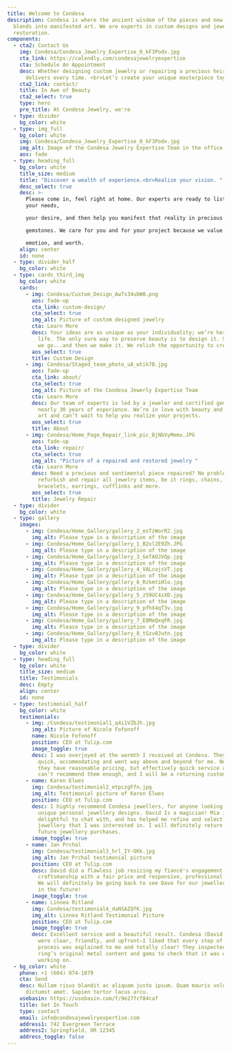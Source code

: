 ```yaml
---
title: Welcome to Condesa
description: Condesa is where the ancient wisdom of the pieces and new knowledge
  blends into manifested art. We are experts in custom designs and jewelry
  restoration.
components:
  - cta2: Contact Us
    img: Condesa/Condesa_Jewelry_Expertise_0_kF3Podx.jpg
    cta_link: https://calendly.com/condesajewelryexpertise
    cta: Schedule An Appointment
    desc: Whether designing custom jewelry or repairing a precious heirloom, Condesa
      delivers every time. <br>Let’s create your unique masterpiece together.
    cta2_link: contact/
    title: In Awe of Beauty
    cta2_select: true
    type: hero
    pre_title: At Condesa Jewelry, we're
  - type: divider
    bg_color: white
  - type: img_full
    bg_color: white
    img: Condesa/Condesa_Jewelry_Expertise_0_kF3Podx.jpg
    img_alt: Image of the Condesa Jewelry Expertise Team in the office
    aos: fade
  - type: heading_full
    bg_color: white
    title_size: medium
    title: "Discover a wealth of experience.<br>Realize your vision. "
    desc_select: true
    desc: >-
      Please come in, feel right at home. Our experts are ready to listen to
      your needs,

      your desire, and then help you manifest that reality in precious metal and

      gemstones. We care for you and for your project because we value beauty,

      emotion, and worth.
    align: center
    id: none
  - type: divider_half
    bg_color: white
  - type: cards_third_img
    bg_color: white
    cards:
      - img: Condesa/Custom_Design_AwTs34ubW0.png
        aos: fade-up
        cta_link: custom-design/
        cta_select: true
        img_alt: Picture of custom designed jewelry
        cta: Learn More
        desc: Your ideas are as unique as your individuality; we’re here bring them to
          life. The only sure way to preserve beauty is to design it. So, there
          we go...and then we make it. We relish the opportunity to create.
        aos_select: true
        title: Custom Design
      - img: Condesa/Staged_team_photo_uA_wtik7B.jpg
        aos: fade-up
        cta_link: about/
        cta_select: true
        img_alt: Picture of the Condesa Jewerly Expertise Team
        cta: Learn More
        desc: Our team of experts is led by a jeweler and certified gemologist with
          nearly 30 years of experience. We’re in love with beauty and creating
          art and can’t wait to help you realize your projects.
        aos_select: true
        title: About
      - img: Condesa/Home_Page_Repair_link_pic_BjNbVyMemx.JPG
        aos: fade-up
        cta_link: repair/
        cta_select: true
        img_alt: "Picture of a repaired and restored jewelry "
        cta: Learn More
        desc: Need a precious and sentimental piece repaired? No problem! We can
          refurbish and repair all jewelry items, be it rings, chains, clasps,
          bracelets, earrings, cufflinks and more.
        aos_select: true
        title: Jewelry Repair
  - type: divider
    bg_color: white
  - type: gallery
    images:
      - img: Condesa/Home_Gallery/gallery_2_esTzWorR2.jpg
        img_alt: Please type in a description of the image
      - img: Condesa/Home_Gallery/gallery_1_B2xl2E9Zh.JPG
        img_alt: Please type in a description of the image
      - img: Condesa/Home_Gallery/gallery_3_GeTAOJVQp.jpg
        img_alt: Please type in a description of the image
      - img: Condesa/Home_Gallery/gallery_4_VALcojsVT.jpg
        img_alt: Please type in a description of the image
      - img: Condesa/Home_Gallery/gallery_6_RzkmtiHlo.jpg
        img_alt: Please type in a description of the image
      - img: Condesa/Home_Gallery/gallery_5_z59UC4zXD.jpg
        img_alt: Please type in a description of the image
      - img: Condesa/Home_Gallery/gallery_9_pfhX4qT3v.jpg
        img_alt: Please type in a description of the image
      - img: Condesa/Home_Gallery/gallery_7_E8MeQxqFR.jpg
        img_alt: Please type in a description of the image
      - img: Condesa/Home_Gallery/gallery_8_tGzv0Jutn.jpg
        img_alt: Please type in a description of the image
  - type: divider
    bg_color: white
  - type: heading_full
    bg_color: white
    title_size: medium
    title: Testimonials
    desc: Empty
    align: center
    id: none
  - type: testimonial_half
    bg_color: white
    testimonials:
      - img: /Condesa/testimonial1_q4i1VZbJh.jpg
        img_alt: Picture of Nicole Fofonoff
        name: Nicole Fofonoff
        position: CEO at Tulip.com
        image_toggle: true
        desc: I was overjoyed at the warmth I received at Condesa. They were incredibly
          quick, accommodating and went way above and beyond for me. Not only do
          they have reasonable pricing, but effectively quick service as well! I
          can't recommend them enough, and I will be a returning customer.
      - name: Karen Elwes
        img: Condesa/testimonial2_etpczgFfn.jpg
        img_alt: Testimonial picture of Karen Elwes
        position: CEO at Tulip.com
        desc: I highly recommend Condesa jewellers, for anyone looking for exquisite and
          unique personal jewellery designs. David Is a magician! Mia is
          delightful to chat with, and has helped me refine and select pieces of
          jewellery that I was interested in. I will definitely return for
          future jewellery purchases.
        image_toggle: true
      - name: Jan Prchal
        img: Condesa/testimonial3_hrl_IY-OKk.jpg
        img_alt: Jan Prchal testimonial picture
        position: CEO at Tulip.com
        desc: David did a flawless job resizing my fiancé's engagement ring. Quality
          craftsmanship with a fair price and responsive, professional service.
          We will definitely be going back to see Dave for our jewellery needs
          in the future!
        image_toggle: true
      - name: Linnea Ritland
        img: Condesa/testimonial4_daNSAZQfK.jpg
        img_alt: Linnea Ritland Testimonial Picture
        position: CEO at Tulip.com
        image_toggle: true
        desc: Excellent service and a beautiful result. Condesa (David (designer) & Mia)
          were clear, friendly, and upfront—I liked that every step of the
          process was explained to me and totally clear! They inspected the
          ring’s original metal content and gems to check that it was worth
          working on.
  - bg_color: white
    phone: +1 (604) 874-1879
    cta: Send
    desc: Nullam risus blandit ac aliquam justo ipsum. Quam mauris volutpat massa
      dictumst amet. Sapien tortor lacus arcu.
    usebasin: https://usebasin.com/f/9e27fcf84caf
    title: Get In Touch
    type: contact
    email: info@condesajewelryexpertise.com
    address1: 742 Evergreen Terrace
    address2: Springfield, OR 12345
    address_toggle: false
---
```

